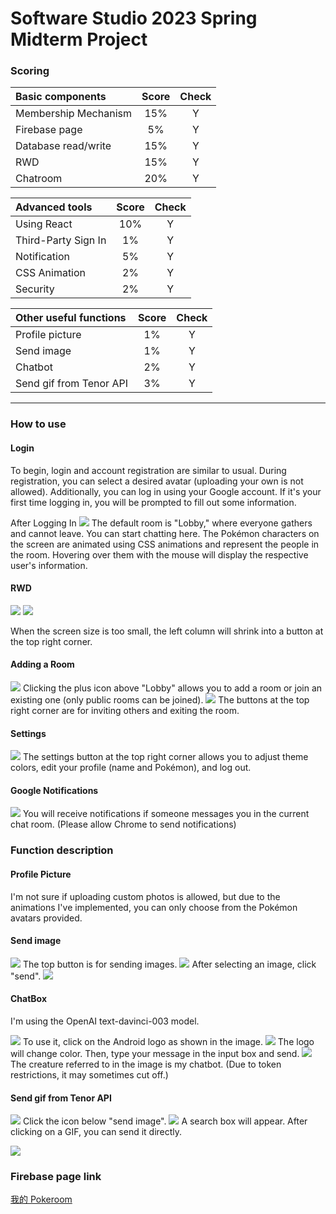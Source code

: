# Software Studio 2023 Spring Midterm Project

### Scoring

| **Basic components** | **Score** | **Check** |
| :------------------- | :-------: | :-------: |
| Membership Mechanism |    15%    |     Y     |
| Firebase page        |    5%     |     Y     |
| Database read/write  |    15%    |     Y     |
| RWD                  |    15%    |     Y     |
| Chatroom             |    20%    |     Y     |

| **Advanced tools**  | **Score** | **Check** |
| :------------------ | :-------: | :-------: |
| Using React         |    10%    |     Y     |
| Third-Party Sign In |    1%     |     Y     |
| Notification        |    5%     |     Y     |
| CSS Animation       |    2%     |     Y     |
| Security            |    2%     |     Y     |

| **Other useful functions** | **Score** | **Check** |
| :------------------------- | :-------: | :-------: |
| Profile picture            |    1%     |     Y     |
| Send image                 |    1%     |     Y     |
| Chatbot                    |    2%     |     Y     |
| Send gif from Tenor API    |    3%     |     Y     |

---

### How to use

#### Login

To begin, login and account registration are similar to usual. During registration, you can select a desired avatar (uploading your own is not allowed). Additionally, you can log in using your Google account. If it's your first time logging in, you will be prompted to fill out some information.

After Logging In
![](https://i.imgur.com/WdM4fUh.png)
The default room is "Lobby," where everyone gathers and cannot leave. You can start chatting here. The Pokémon characters on the screen are animated using CSS animations and represent the people in the room. Hovering over them with the mouse will display the respective user's information.

#### RWD

![](https://i.imgur.com/rCLPxTc.png)
![](https://i.imgur.com/FLs4jSJ.png)

When the screen size is too small, the left column will shrink into a button at the top right corner.

#### Adding a Room

![](https://i.imgur.com/HCDOXLl.png)
Clicking the plus icon above "Lobby" allows you to add a room or join an existing one (only public rooms can be joined).
![](https://i.imgur.com/zEB6fwn.png)
The buttons at the top right corner are for inviting others and exiting the room.

#### Settings

![](https://i.imgur.com/6gowXoA.png)
The settings button at the top right corner allows you to adjust theme colors, edit your profile (name and Pokémon), and log out.

#### Google Notifications

![](https://i.imgur.com/Sj9yStu.png)
You will receive notifications if someone messages you in the current chat room. (Please allow Chrome to send notifications)

### Function description

#### Profile Picture

I'm not sure if uploading custom photos is allowed, but due to the animations I've implemented, you can only choose from the Pokémon avatars provided.

#### Send image

![](https://i.imgur.com/D09kKDq.png)
The top button is for sending images.
![](https://i.imgur.com/xtr5iHv.png)
After selecting an image, click "send".
![](https://i.imgur.com/HLiTj99.png)

#### ChatBox

I'm using the OpenAI text-davinci-003 model.

![](https://i.imgur.com/D09kKDq.png)
To use it, click on the Android logo as shown in the image.
![](https://i.imgur.com/fk64Rl2.png)
The logo will change color.
Then, type your message in the input box and send.
![](https://i.imgur.com/Bf5tubi.png)
The creature referred to in the image is my chatbot. (Due to token restrictions, it may sometimes cut off.)

#### Send gif from Tenor API

![](https://i.imgur.com/D09kKDq.png)
Click the icon below "send image".
![](https://i.imgur.com/zKfWR3W.png)
A search box will appear.
After clicking on a GIF, you can send it directly.

![](https://i.imgur.com/g7xqr9Q.png)

### Firebase page link

[我的 Pokeroom](https://chatroom-d8254.web.app/)


